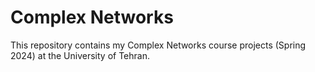 # Complex Networks

This repository contains my Complex Networks course projects (Spring 2024) at the University of Tehran.
